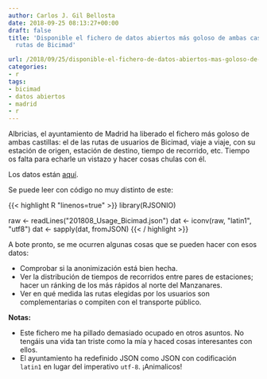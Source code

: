 ```yaml
---
author: Carlos J. Gil Bellosta
date: 2018-09-25 08:13:27+00:00
draft: false
title: 'Disponible el fichero de datos abiertos más goloso de ambas castillas: las
  rutas de Bicimad'

url: /2018/09/25/disponible-el-fichero-de-datos-abiertos-mas-goloso-de-ambas-castillas-las-rutas-de-bicimad/
categories:
- r
tags:
- bicimad
- datos abiertos
- madrid
- r
---
```


Albricias, el ayuntamiento de Madrid ha liberado el fichero más goloso de ambas castillas: el de las rutas de usuarios de Bicimad, viaje a viaje, con su estación de origen, estación de destino, tiempo de recorrido, etc. Tiempo os falta para echarle un vistazo y hacer cosas chulas con él.

Los datos están [aquí](http://opendata.emtmadrid.es/Datos-estaticos/Datos-generales-(1)).

Se puede leer con código no muy distinto de este:

{{< highlight R "linenos=true" >}}
library(RJSONIO)

raw <- readLines("201808_Usage_Bicimad.json")
dat <- iconv(raw, "latin1", "utf8")
dat <- sapply(dat, fromJSON)
{{< / highlight >}}

A bote pronto, se me ocurren algunas cosas que se pueden hacer con esos datos:

* Comprobar si la anonimización está bien hecha.
* Ver la distribución de tiempos de recorridos entre pares de estaciones; hacer un ránking de los más rápidos al norte del Manzanares.
* Ver en qué medida las rutas elegidas por los usuarios son complementarias o compiten con el transporte público.

**Notas:**

* Este fichero me ha pillado demasiado ocupado en otros asuntos. No tengáis una vida tan triste como la mía y haced cosas interesantes con ellos.
* El ayuntamiento ha redefinido JSON como JSON con codificación `latin1` en lugar del imperativo `utf-8`. ¡Animalicos!